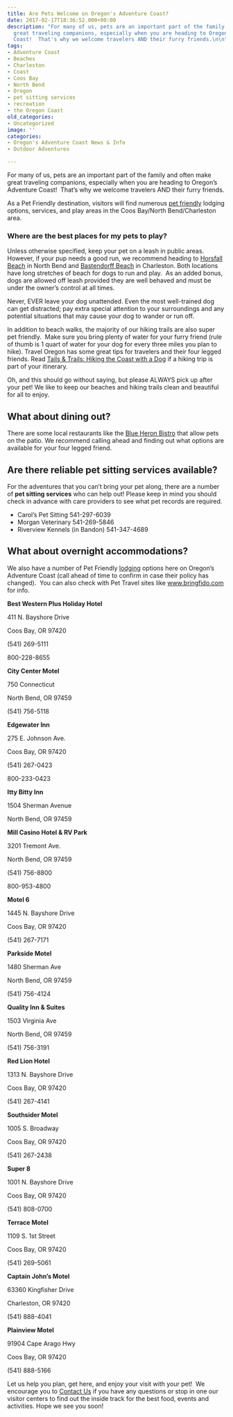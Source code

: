 ```yaml
---
title: Are Pets Welcome on Oregon's Adventure Coast?
date: 2017-02-17T18:36:52.000+00:00
description: "For many of us, pets are an important part of the family and often make
  great traveling companions, especially when you are heading to Oregon’s Adventure
  Coast!  That's why we welcome travelers AND their furry friends.\n\n"
tags:
- Adventure Coast
- Beaches
- Charleston
- Coast
- Coos Bay
- North Bend
- Oregon
- pet sitting services
- recreation
- the Oregon Coast
old_categories:
- Uncategorized
image: ''
categories:
- Oregon's Adventure Coast News & Info
- Outdoor Adventures

---
```

For many of us, pets are an important part of the family and often make great traveling companions, especially when you are heading to Oregon’s Adventure Coast!  That’s why we welcome travelers AND their furry friends.

As a Pet Friendly destination, visitors will find numerous [pet friendly](https://www.oregonsadventurecoast.com/blog/dog-friendly-hotels-on-oregon-s-adventure-coast/) lodging options, services, and play areas in the Coos Bay/North Bend/Charleston area.

### Where are the best places for my pets to play?

Unless otherwise specified, keep your pet on a leash in public areas. However, if your pup needs a good run, we recommend heading to [Horsfall Beach](https://www.campbase.com/horsfall-beach-campground) in North Bend and [Bastendorff Beach](https://www.oregonsadventurecoast.com/undeveloped-beaches/) in Charleston. Both locations have long stretches of beach for dogs to run and play.  As an added bonus, dogs are allowed off leash provided they are well behaved and must be under the owner’s control at all times.

Never, EVER leave your dog unattended. Even the most well-trained dog can get distracted; pay extra special attention to your surroundings and any potential situations that may cause your dog to wander or run off.

In addition to beach walks, the majority of our hiking trails are also super pet friendly.  Make sure you bring plenty of water for your furry friend (rule of thumb is 1 quart of water for your dog for every three miles you plan to hike). Travel Oregon has some great tips for travelers and their four legged friends. Read <a href="http://traveloregon.com/trip-ideas/oregon-stories/tails-trails-hiking-the-coast-with-a-dog/" target="_blank" rel="noopener noreferrer">Tails & Trails: Hiking the Coast with a Dog</a> if a hiking trip is part of your itinerary.

Oh, and this should go without saying, but please ALWAYS pick up after your pet! We like to keep our beaches and hiking trails clean and beautiful for all to enjoy.

## What about dining out?

There are some local restaurants like the <a id="link-448" href="http://www.blueheronbistro.net/" target="_blank" rel="noopener noreferrer">Blue Heron Bistro</a> that allow pets on the patio. We recommend calling ahead and finding out what options are available for your four legged friend.

## Are there reliable pet sitting services available?

For the adventures that you can’t bring your pet along, there are a number of **pet sitting services** who can help out! Please keep in mind you should check in advance with care providers to see what pet records are required.

* Carol’s Pet Sitting 541-297-6039
* Morgan Veterinary 541-269-5846
* Riverview Kennels (in Bandon) 541-347-4689

## What about overnight accommodations?

We also have a number of Pet Friendly <a href="http://www.oregonsadventurecoast.com/lodging/" target="_blank" rel="noopener noreferrer">lodging</a> options here on Oregon’s Adventure Coast (call ahead of time to confirm in case their policy has changed).  You can also check with Pet Travel sites like <a href="https://www.bringfido.com/destination/city/coos_bay_or_us/" target="_blank" rel="noopener noreferrer">www.bringfido.com</a> for info.

**Best Western Plus Holiday Hotel**

411 N. Bayshore Drive

Coos Bay, OR 97420

(541) 269-5111

800-228-8655

**City Center Motel**

750 Connecticut

North Bend, OR 97459

(541) 756-5118

**Edgewater Inn**

275 E. Johnson Ave.

Coos Bay, OR 97420

(541) 267-0423

800-233-0423

**Itty Bitty Inn**

1504 Sherman Avenue

North Bend, OR 97459

**Mill Casino Hotel & RV Park**

3201 Tremont Ave.

North Bend, OR 97459

(541) 756-8800

800-953-4800

**Motel 6**

1445 N. Bayshore Drive

Coos Bay, OR 97420

(541) 267-7171

**Parkside Motel**

1480 Sherman Ave

North Bend, OR 97459

(541) 756-4124

**Quality Inn & Suites**

1503 Virginia Ave

North Bend, OR 97459

(541) 756-3191

**Red Lion Hotel**

1313 N. Bayshore Drive

Coos Bay, OR 97420

(541) 267-4141

**Southsider Motel**

1005 S. Broadway

Coos Bay, OR 97420

(541) 267-2438

**Super 8**

1001 N. Bayshore Drive

Coos Bay, OR 97420

(541) 808-0700

**Terrace Motel**

1109 S. 1st Street

Coos Bay, OR 97420

(541) 269-5061

**Captain John’s Motel**

63360 Kingfisher Drive

Charleston, OR 97420

(541) 888-4041

**Plainview Motel**

91904 Cape Arago Hwy

Coos Bay, OR 97420

(541) 888-5166

Let us help you plan, get here, and enjoy your visit with your pet!  We encourage you to <a href="http://www.oregonsadventurecoast.com/contact/" target="_blank" rel="noopener noreferrer">Contact Us</a> if you have any questions or stop in one our visitor centers to find out the inside track for the best food, events and activities. Hope we see you soon!